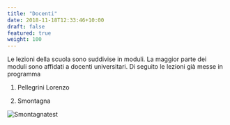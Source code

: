 ```yaml
---
title: "Docenti"
date: 2018-11-18T12:33:46+10:00
draft: false
featured: true
weight: 100
---
```


Le lezioni della scuola sono suddivise in moduli. La maggior parte dei moduli sono affidati a docenti universitari. Di seguito le lezioni già messe in programma

1. Pellegrini Lorenzo

2. Smontagna

![Smontagnatest](https://www.unibo.it/uniboweb/utils/UserImage.aspx?IdAnagrafica=419402&IdFoto=4124a300)
